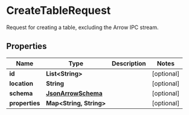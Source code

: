 

# CreateTableRequest

Request for creating a table, excluding the Arrow IPC stream. 

## Properties

| Name | Type | Description | Notes |
|------------ | ------------- | ------------- | -------------|
|**id** | **List&lt;String&gt;** |  |  [optional] |
|**location** | **String** |  |  [optional] |
|**schema** | [**JsonArrowSchema**](JsonArrowSchema.md) |  |  [optional] |
|**properties** | **Map&lt;String, String&gt;** |  |  [optional] |



